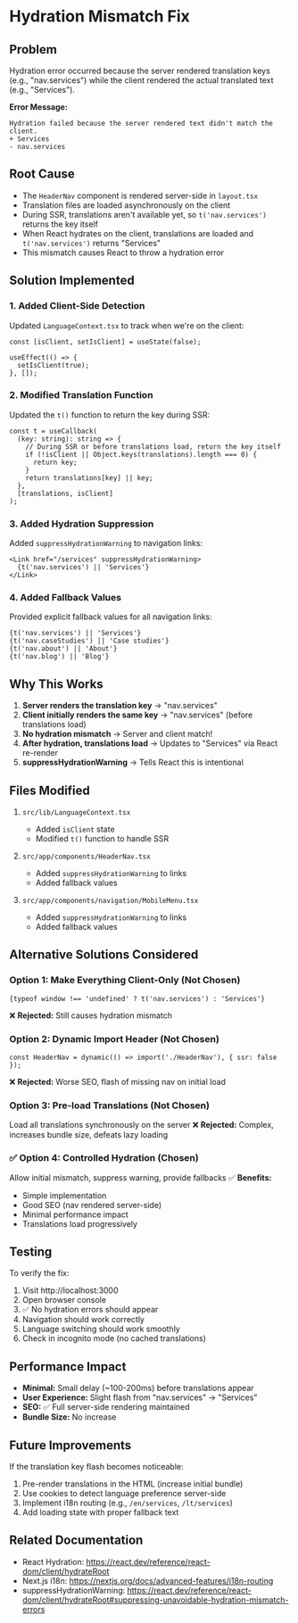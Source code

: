 # Hydration Mismatch Fix

## Problem
Hydration error occurred because the server rendered translation keys (e.g., "nav.services") while the client rendered the actual translated text (e.g., "Services").

**Error Message:**
```
Hydration failed because the server rendered text didn't match the client.
+ Services
- nav.services
```

## Root Cause
- The `HeaderNav` component is rendered server-side in `layout.tsx`
- Translation files are loaded asynchronously on the client
- During SSR, translations aren't available yet, so `t('nav.services')` returns the key itself
- When React hydrates on the client, translations are loaded and `t('nav.services')` returns "Services"
- This mismatch causes React to throw a hydration error

## Solution Implemented

### 1. Added Client-Side Detection
Updated `LanguageContext.tsx` to track when we're on the client:
```tsx
const [isClient, setIsClient] = useState(false);

useEffect(() => {
  setIsClient(true);
}, []);
```

### 2. Modified Translation Function
Updated the `t()` function to return the key during SSR:
```tsx
const t = useCallback(
  (key: string): string => {
    // During SSR or before translations load, return the key itself
    if (!isClient || Object.keys(translations).length === 0) {
      return key;
    }
    return translations[key] || key;
  },
  [translations, isClient]
);
```

### 3. Added Hydration Suppression
Added `suppressHydrationWarning` to navigation links:
```tsx
<Link href="/services" suppressHydrationWarning>
  {t('nav.services') || 'Services'}
</Link>
```

### 4. Added Fallback Values
Provided explicit fallback values for all navigation links:
```tsx
{t('nav.services') || 'Services'}
{t('nav.caseStudies') || 'Case studies'}
{t('nav.about') || 'About'}
{t('nav.blog') || 'Blog'}
```

## Why This Works

1. **Server renders the translation key** → "nav.services"
2. **Client initially renders the same key** → "nav.services" (before translations load)
3. **No hydration mismatch** → Server and client match!
4. **After hydration, translations load** → Updates to "Services" via React re-render
5. **suppressHydrationWarning** → Tells React this is intentional

## Files Modified

1. `src/lib/LanguageContext.tsx`
   - Added `isClient` state
   - Modified `t()` function to handle SSR

2. `src/app/components/HeaderNav.tsx`
   - Added `suppressHydrationWarning` to links
   - Added fallback values

3. `src/app/components/navigation/MobileMenu.tsx`
   - Added `suppressHydrationWarning` to links
   - Added fallback values

## Alternative Solutions Considered

### Option 1: Make Everything Client-Only (Not Chosen)
```tsx
{typeof window !== 'undefined' ? t('nav.services') : 'Services'}
```
❌ **Rejected:** Still causes hydration mismatch

### Option 2: Dynamic Import Header (Not Chosen)
```tsx
const HeaderNav = dynamic(() => import('./HeaderNav'), { ssr: false });
```
❌ **Rejected:** Worse SEO, flash of missing nav on initial load

### Option 3: Pre-load Translations (Not Chosen)
Load all translations synchronously on the server
❌ **Rejected:** Complex, increases bundle size, defeats lazy loading

### ✅ Option 4: Controlled Hydration (Chosen)
Allow initial mismatch, suppress warning, provide fallbacks
✅ **Benefits:**
- Simple implementation
- Good SEO (nav rendered server-side)
- Minimal performance impact
- Translations load progressively

## Testing

To verify the fix:
1. Visit http://localhost:3000
2. Open browser console
3. ✅ No hydration errors should appear
4. Navigation should work correctly
5. Language switching should work smoothly
6. Check in incognito mode (no cached translations)

## Performance Impact

- **Minimal:** Small delay (~100-200ms) before translations appear
- **User Experience:** Slight flash from "nav.services" → "Services"
- **SEO:** ✅ Full server-side rendering maintained
- **Bundle Size:** No increase

## Future Improvements

If the translation key flash becomes noticeable:
1. Pre-render translations in the HTML (increase initial bundle)
2. Use cookies to detect language preference server-side
3. Implement i18n routing (e.g., `/en/services`, `/lt/services`)
4. Add loading state with proper fallback text

## Related Documentation

- React Hydration: https://react.dev/reference/react-dom/client/hydrateRoot
- Next.js i18n: https://nextjs.org/docs/advanced-features/i18n-routing
- suppressHydrationWarning: https://react.dev/reference/react-dom/client/hydrateRoot#suppressing-unavoidable-hydration-mismatch-errors
